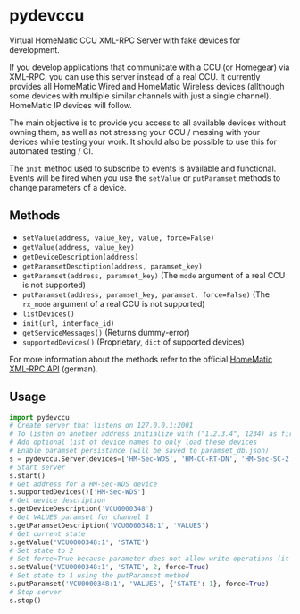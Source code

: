 # pydevccu
Virtual HomeMatic CCU XML-RPC Server with fake devices for development.

If you develop applications that communicate with a CCU (or Homegear) via XML-RPC, you can use this server instead of a real CCU. It currently provides all HomeMatic Wired and HomeMatic Wireless devices (allthough some devices with multiple similar channels with just a single channel). HomeMatic IP devices will follow.  

The main objective is to provide you access to all available devices without owning them, as well as not stressing your CCU / messing with your devices while testing your work. It should also be possible to use this for automated testing / CI.  

The `init` method used to subscribe to events is available and functional. Events will be fired when you use the `setValue` or `putParamset` methods to change parameters of a device.

## Methods
- `setValue(address, value_key, value, force=False)`
- `getValue(address, value_key)`
- `getDeviceDescription(address)`
- `getParamsetDesctiption(address, paramset_key)`
- `getParamset(address, paramset_key)` (The `mode` argument of a real CCU is not supported)
- `putParamset(address, paramset_key, paramset, force=False)` (The `rx_mode` argument of a real CCU is not supported)
- `listDevices()`
- `init(url, interface_id)`
- `getServiceMessages()` (Returns dummy-error)
- `supportedDevices()` (Proprietary, `dict` of supported devices)

For more information about the methods refer to the official [HomeMatic XML-RPC API](https://www.eq-3.de/Downloads/eq3/download%20bereich/hm_web_ui_doku/HM_XmlRpc_API.pdf) (german).

## Usage

```python
import pydevccu
# Create server that listens on 127.0.0.1:2001
# To listen on another address initialize with ("1.2.3.4", 1234) as first argument
# Add optional list of device names to only load these devices
# Enable paramset persistance (will be saved to paramset_db.json)
s = pydevccu.Server(devices=['HM-Sec-WDS', 'HM-CC-RT-DN', 'HM-Sec-SC-2'], persistance=True)
# Start server
s.start()
# Get address for a HM-Sec-WDS device
s.supportedDevices()['HM-Sec-WDS']
# Get device description
s.getDeviceDescription('VCU0000348')
# Get VALUES paramset for channel 1
s.getParamsetDescription('VCU0000348:1', 'VALUES')
# Get current state
s.getValue('VCU0000348:1', 'STATE')
# Set state to 2
# Set force=True because parameter does not allow write operations (it's a sensor updated by hardware in real life)
s.setValue('VCU0000348:1', 'STATE', 2, force=True)
# Set state to 1 using the putParamset method
s.putParamset('VCU0000348:1', 'VALUES', {'STATE': 1}, force=True)
# Stop server
s.stop()
```
